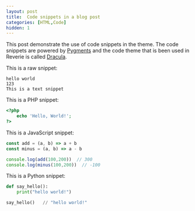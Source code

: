 ```yaml
---
layout: post
title:  Code snippets in a blog post
categories: [HTML,Code]
hidden: 1
---
```


This post demonstrate the use of code snippets in the theme. The code snippets are powered by [Pygments](http://pygments.org/) and the code theme that is been used in Reverie is called [Dracula](https://draculatheme.com/).

This is a raw snippet:

```
hello world
123
This is a text snippet
```

This is a PHP snippet:

```php
<?php
    echo 'Hello, World!';
?>
```

This is a JavaScript snippet:

```js
const add = (a, b) => a + b
const minus = (a, b) => a - b

console.log(add(100,200))  // 300
console.log(minus(100,200))  // -100
```

This is a Python snippet:

```python
def say_hello():
    print("hello world!")

say_hello()   // "hello world!"
```
